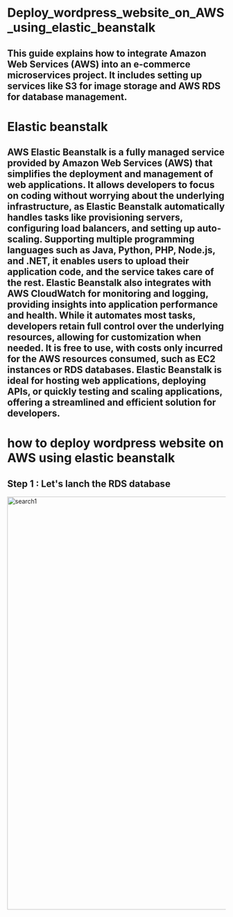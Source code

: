 # Deploy_wordpress_website_on_AWS_using_elastic_beanstalk
This guide explains how to integrate **Amazon Web Services (AWS)** into an e-commerce microservices project. It includes setting up services like S3 for image storage and AWS RDS for database management.
---
# Elastic beanstalk 
AWS Elastic Beanstalk is a fully managed service provided by Amazon Web Services (AWS) that simplifies the deployment and management of web applications. It allows developers to focus on coding without worrying about the underlying infrastructure, as Elastic Beanstalk automatically handles tasks like provisioning servers, configuring load balancers, and setting up auto-scaling. Supporting multiple programming languages such as Java, Python, PHP, Node.js, and .NET, it enables users to upload their application code, and the service takes care of the rest. Elastic Beanstalk also integrates with AWS CloudWatch for monitoring and logging, providing insights into application performance and health. While it automates most tasks, developers retain full control over the underlying resources, allowing for customization when needed. It is free to use, with costs only incurred for the AWS resources consumed, such as EC2 instances or RDS databases. Elastic Beanstalk is ideal for hosting web applications, deploying APIs, or quickly testing and scaling applications, offering a streamlined and efficient solution for developers.
---
# how to deploy wordpress website on AWS using elastic beanstalk
## Step 1 : Let's lanch the RDS database 
<img width="949" alt="search1" src="https://github.com/user-attachments/assets/95b1259f-5ff5-431a-9e11-cf2d109da903" />
